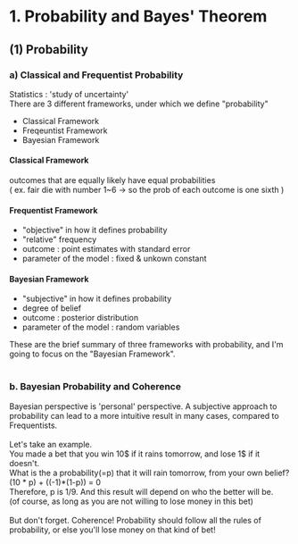 # 1. Probability and Bayes' Theorem

## (1) Probability
### a) Classical and Frequentist Probability

Statistics : 'study of uncertainty'
</br>
There are 3 different frameworks, under which we define "probability"
- Classical Framework
- Freqeuntist Framework
- Bayesian Framework

#### Classical Framework
outcomes that are equally likely have equal probabilities </br>
( ex. fair die with number 1~6 -> so the prob of each outcome is one sixth )

#### Frequentist Framework
- "objective" in how it defines probability
- "relative" frequency
- outcome : point estimates with standard error
- parameter of the model : fixed & unkown constant

#### Bayesian Framework
- "subjective" in how it defines probability
- degree of belief
- outcome : posterior distribution
- parameter of the model : random variables

These are the brief summary of three frameworks with probability, and I'm going to focus on the "Bayesian Framework".
</br>
</br>

### b. Bayesian Probability and Coherence
Bayesian perspective is 'personal' perspective. A subjective approach to probability can lead to a more intuitive result in many cases, 
compared to Frequentists.
</br>
</br>
Let's take an example. </br>
You made a bet that you win 10$ if it rains tomorrow, and lose 1$ if it doesn't. </br>
What is the a probability(=p) that it will rain tomorrow, from your own belief? 
</br>
(10 * p) + ((-1)*(1-p)) = 0 
</br>
Therefore, p is 1/9. And this result will depend on who the better will be. </br>
(of course, as long as you are not willing to lose money in this bet)
</br>
</br>
But don't forget. Coherence! Probability should follow all the rules of probability, or else you'll
lose money on that kind of bet!
